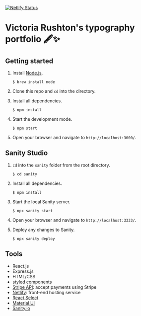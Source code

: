 [![Netlify Status](https://api.netlify.com/api/v1/badges/24a9ab91-ba5d-416e-92e4-a8ea8d17f6f6/deploy-status)](https://app.netlify.com/sites/victoria-rushton/deploys)

# Victoria Rushton's typography portfolio 🖋✨

## Getting started

1. Install [Node.js](https://www.npmjs.com/get-npm).

   `$ brew install node`

2. Clone this repo and `cd` into the directory.
3. Install all dependencies.

   `$ npm install`

4. Start the development mode.

   `$ npm start`

5. Open your browser and navigate to `http://localhost:3000/`.

## Sanity Studio

1. `cd` into the `sanity` folder from the root directory.

   `$ cd sanity`

2. Install all dependencies.

   `$ npm install`

3. Start the local Sanity server.

   `$ npx sanity start`

4. Open your browser and navigate to `http://localhost:3333/`.

5. Deploy any changes to Sanity.

   `$ npx sanity deploy`

## Tools

- React.js
- Express.js
- HTML/CSS
- [styled components](https://styled-components.com/)
- [Stripe API](https://stripe.com/docs/payments/accept-a-payment?platform=web&ui=checkout): accept payments using Stripe
- [Netlify](https://www.netlify.com): front-end hosting service
- [React Select](https://react-select.com/home)
- [Material UI](https://material-ui.com/components/slider/#continuous-sliders)
- [Sanity.io](https://www.sanity.io/)

